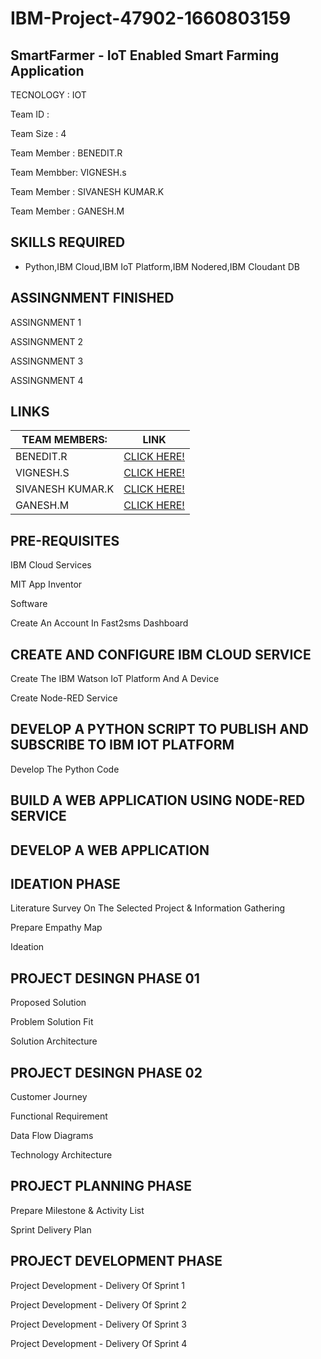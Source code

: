 # IBM-Project-47902-1660803159
## SmartFarmer - IoT Enabled Smart Farming Application

TECNOLOGY : IOT

Team ID :

Team Size : 4

Team Member : BENEDIT.R

Team Membber: VIGNESH.s

Team Member : SIVANESH KUMAR.K

Team Member : GANESH.M

## SKILLS REQUIRED

- Python,IBM Cloud,IBM IoT Platform,IBM Nodered,IBM Cloudant DB

## ASSINGNMENT FINISHED

ASSINGNMENT 1

ASSINGNMENT 2

ASSINGNMENT 3

ASSINGNMENT 4

## LINKS

|   TEAM MEMBERS:|LINK                                                                                                                               |
|----------------|-----------------------------------------------------------------------------------------------------------------------------------|
|       BENEDIT.R|[CLICK HERE!](https://github.com/IBM-EPBL/IBM-Project-47902-1660803159/tree/main/Assignments/Team%20Lead(R.Benedit))               |
|       VIGNESH.S|[CLICK HERE!](https://github.com/IBM-EPBL/IBM-Project-47902-1660803159/tree/main/Assignments/Team%20Member%203(S.Vignesh))         |
|SIVANESH KUMAR.K|[CLICK HERE!](https://github.com/IBM-EPBL/IBM-Project-47902-1660803159/tree/main/Assignments/Team%20Member%202(K.Sivanesh%20Kumar))|
|        GANESH.M|[CLICK HERE!](https://github.com/IBM-EPBL/IBM-Project-47902-1660803159/tree/main/Assignments/Team%20Member%201(M.Ganesh))          |

## PRE-REQUISITES

IBM Cloud Services

MIT App Inventor

Software

Create An Account In Fast2sms Dashboard

## CREATE AND CONFIGURE IBM CLOUD SERVICE

Create The IBM Watson IoT Platform And A Device

Create Node-RED Service

## DEVELOP A PYTHON SCRIPT TO PUBLISH AND SUBSCRIBE TO IBM IOT PLATFORM

Develop The Python Code

## BUILD A WEB APPLICATION USING NODE-RED SERVICE

## DEVELOP A WEB APPLICATION

## IDEATION PHASE

Literature Survey On The Selected Project & Information Gathering

Prepare Empathy Map

Ideation

## PROJECT DESINGN PHASE 01

Proposed Solution

Problem Solution Fit

Solution Architecture

## PROJECT DESINGN PHASE 02

Customer Journey

Functional Requirement

Data Flow Diagrams

Technology Architecture

## PROJECT PLANNING PHASE

Prepare Milestone & Activity List

Sprint Delivery Plan

## PROJECT DEVELOPMENT PHASE

Project Development - Delivery Of Sprint 1

Project Development - Delivery Of Sprint 2

Project Development - Delivery Of Sprint 3

Project Development - Delivery Of Sprint 4



